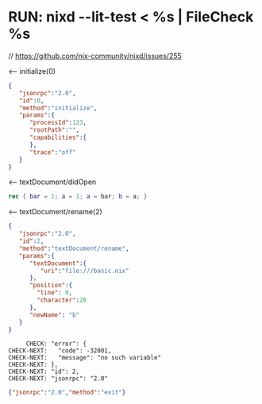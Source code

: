 # RUN: nixd --lit-test < %s | FileCheck %s

// https://github.com/nix-community/nixd/issues/255

<-- initialize(0)

```json
{
   "jsonrpc":"2.0",
   "id":0,
   "method":"initialize",
   "params":{
      "processId":123,
      "rootPath":"",
      "capabilities":{
      },
      "trace":"off"
   }
}
```


<-- textDocument/didOpen

```nix file:///basic.nix
rec { bar = 1; a = 1; a = bar; b = a; }
```

<-- textDocument/rename(2)


```json
{
   "jsonrpc":"2.0",
   "id":2,
   "method":"textDocument/rename",
   "params":{
      "textDocument":{
         "uri":"file:///basic.nix"
      },
      "position":{
        "line": 0,
        "character":28
      },
      "newName": "b"
   }
}
```

```
     CHECK: "error": {
CHECK-NEXT:   "code": -32001,
CHECK-NEXT:   "message": "no such variable"
CHECK-NEXT: },
CHECK-NEXT: "id": 2,
CHECK-NEXT: "jsonrpc": "2.0"
```

```json
{"jsonrpc":"2.0","method":"exit"}
```
